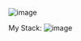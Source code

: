 ![image](https://github.com/steparon/steparon/assets/138889090/1cb9bf45-13ee-4787-bd7e-c9dae354720d)

My Stack:
![image](https://github.com/steparon/steparon/assets/138889090/df1c3f6f-1a8e-42fb-9a9f-d375c7b1efc4)




